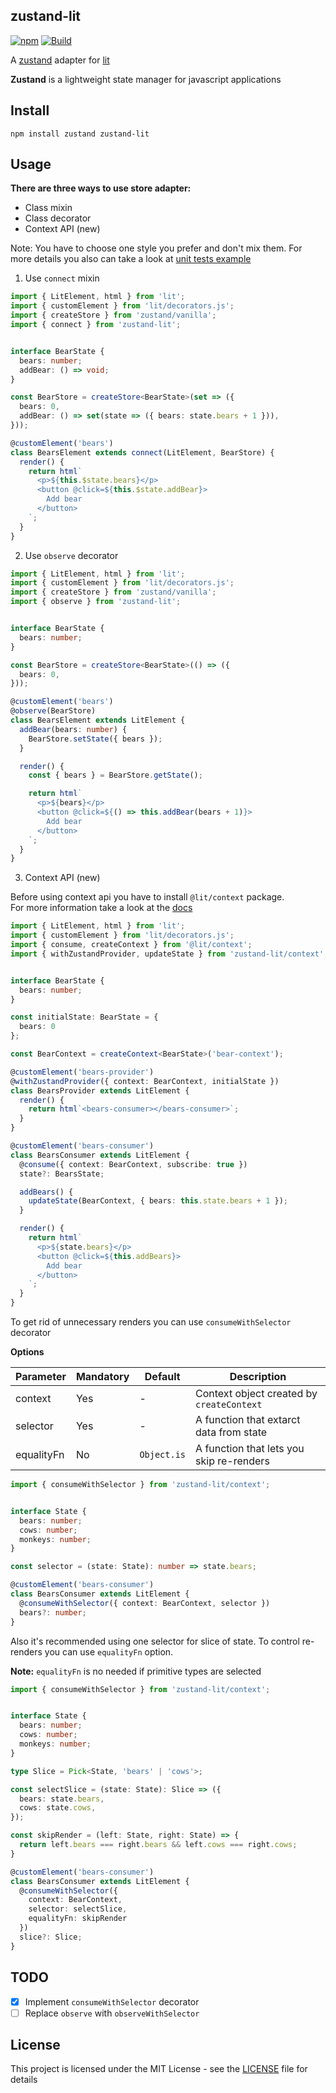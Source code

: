 ## zustand-lit

[![npm](https://img.shields.io/npm/v/zustand-lit)](https://www.npmjs.com/package/zustand-lit)
[![Build](https://img.shields.io/github/actions/workflow/status/ennjin/zustand-lit/publish.yml)](https://github.com/ennjin/zustand-lit/actions?query=workflow%3APublish)


A [zustand](https://github.com/pmndrs/zustand) adapter for [lit](https://github.com/lit/lit)

**Zustand** is a lightweight state manager for javascript applications

## Install

```
npm install zustand zustand-lit
```

## Usage

**There are three ways to use store adapter:**
 - Class mixin
 - Class decorator
 - Context API (new)

 Note: You have to choose one style you prefer and don't mix them.
 For more details you also can take a look at [unit tests example](./test/test-components.ts)

 
1. Use `connect` mixin

```ts
import { LitElement, html } from 'lit';
import { customElement } from 'lit/decorators.js';
import { createStore } from 'zustand/vanilla';
import { connect } from 'zustand-lit';


interface BearState {
  bears: number;
  addBear: () => void;
}

const BearStore = createStore<BearState>(set => ({
  bears: 0,
  addBear: () => set(state => ({ bears: state.bears + 1 })),
}));

@customElement('bears')
class BearsElement extends connect(LitElement, BearStore) {
  render() {
    return html`
      <p>${this.$state.bears}</p>
      <button @click=${this.$state.addBear}>
        Add bear
      </button>
    `;
  }
}
```

2. Use `observe` decorator

```ts
import { LitElement, html } from 'lit';
import { customElement } from 'lit/decorators.js';
import { createStore } from 'zustand/vanilla';
import { observe } from 'zustand-lit';


interface BearState {
  bears: number;
}

const BearStore = createStore<BearState>(() => ({
  bears: 0,
}));

@customElement('bears')
@observe(BearStore) 
class BearsElement extends LitElement {
  addBear(bears: number) {
    BearStore.setState({ bears });
  }

  render() {
    const { bears } = BearStore.getState();

    return html`
      <p>${bears}</p>
      <button @click=${() => this.addBear(bears + 1)}>
        Add bear
      </button>
    `;
  }
}
```

3. Context API (new)

Before using context api you have to install `@lit/context` package.  
For more information take a look at the [docs](https://lit.dev/docs/data/context/)

```ts
import { LitElement, html } from 'lit';
import { customElement } from 'lit/decorators.js';
import { consume, createContext } from '@lit/context';
import { withZustandProvider, updateState } from 'zustand-lit/context';


interface BearState {
  bears: number;
}

const initialState: BearState = {
  bears: 0
};

const BearContext = createContext<BearState>('bear-context');

@customElement('bears-provider')
@withZustandProvider({ context: BearContext, initialState }) 
class BearsProvider extends LitElement {
  render() {
    return html`<bears-consumer></bears-consumer>`;
  }
}

@customElement('bears-consumer')
class BearsConsumer extends LitElement {
  @consume({ context: BearContext, subscribe: true })
  state?: BearsState;

  addBears() {
    updateState(BearContext, { bears: this.state.bears + 1 });
  }

  render() {
    return html`
      <p>${state.bears}</p>
      <button @click=${this.addBears}>
        Add bear
      </button>
    `;
  }
}
```

To get rid of unnecessary renders you can use `consumeWithSelector` decorator

**Options** 

| Parameter  | Mandatory | Default     | Description                               |
|------------|-----------|-------------|-------------------------------------------|
| context    | Yes       | -           | Context object created by `createContext` |
| selector   | Yes       | -           | A function that extarct data from state   |
| equalityFn | No        | `Object.is` | A function that lets you skip re-renders  |

```ts
import { consumeWithSelector } from 'zustand-lit/context';


interface State {
  bears: number;
  cows: number;
  monkeys: number;
}

const selector = (state: State): number => state.bears;

@customElement('bears-consumer')
class BearsConsumer extends LitElement {
  @consumeWithSelector({ context: BearContext, selector })
  bears?: number;
}
```

Also it's recommended using one selector for slice of state.
To control re-renders you can use `equalityFn` option.

**Note:** `equalityFn` is no needed if primitive types are selected

```ts
import { consumeWithSelector } from 'zustand-lit/context';


interface State {
  bears: number;
  cows: number;
  monkeys: number;
}

type Slice = Pick<State, 'bears' | 'cows'>;

const selectSlice = (state: State): Slice => ({
  bears: state.bears,
  cows: state.cows,
});

const skipRender = (left: State, right: State) => {
  return left.bears === right.bears && left.cows === right.cows;
}

@customElement('bears-consumer')
class BearsConsumer extends LitElement {
  @consumeWithSelector({ 
    context: BearContext,
    selector: selectSlice,
    equalityFn: skipRender
  })
  slice?: Slice;
}
```

## TODO

- [x] Implement `consumeWithSelector` decorator
- [ ] Replace `observe` with `observeWithSelector`

## License
This project is licensed under the MIT License - see the [LICENSE](./LICENSE.md) file for details
